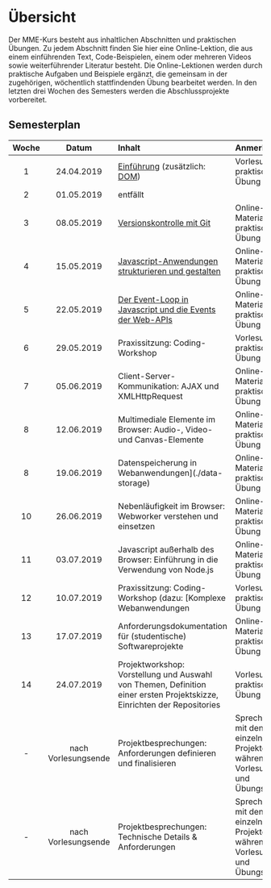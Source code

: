 # Übersicht

Der MME-Kurs besteht aus inhaltlichen Abschnitten und praktischen Übungen. Zu jedem Abschnitt finden Sie hier eine Online-Lektion, die aus einem einführenden Text, Code-Beispielen, einem oder mehreren Videos sowie weiterführender Literatur besteht. Die Online-Lektionen werden durch praktische Aufgaben und Beispiele ergänzt, die gemeinsam in der zugehörigen, wöchentlich stattfindenden Übung bearbeitet werden. In den letzten drei Wochen des Semesters werden die Abschlussprojekte vorbereitet. 

## Semesterplan

Woche | Datum | Inhalt | Anmerkung
:--:|:---------:|:---------------|:-----------------
1 |24.04.2019 | [Einführung](./class-introduction) (zusätzlich: [DOM](./dom-introduction)) | Vorlesung und praktische Übung
2 |01.05.2019 | entfällt
3 |08.05.2019 | [Versionskontrolle mit Git](./version-control) | Online-Material und praktische Übung
4 |15.05.2019 | [Javascript-Anwendungen strukturieren und gestalten](./closures-and-module-pattern) | Online-Material und praktische Übung
5 |22.05.2019 | [Der Event-Loop in Javascript und die Events der Web-APIs](./event-loop) | Online-Material und praktische Übung
6 |29.05.2019 | Praxissitzung: Coding-Workshop | Vorlesung und praktische Übung
7 |05.06.2019 | Client-Server-Kommunikation: AJAX und XMLHttpRequest | Online-Material und praktische Übung
8 |12.06.2019 | Multimediale Elemente im Browser: Audio-, Video- und Canvas-Elemente | Online-Material und praktische Übung
8 |19.06.2019 | Datenspeicherung in Webanwendungen](./data-storage) | Online-Material und praktische Übung
10 |26.06.2019 | Nebenläufigkeit im Browser: Webworker verstehen und einsetzen | Online-Material und praktische Übung
11 |03.07.2019 | Javascript außerhalb des Browser: Einführung in die Verwendung von Node.js | Online-Material und praktische Übung
12 |10.07.2019 | Praxissitzung: Coding-Workshop (dazu: [Komplexe Webanwendungen | Vorlesung und praktische Übung
13 |17.07.2019 | Anforderungsdokumentation für (studentische) Softwareprojekte | Online-Material und praktische Übung
14 |24.07.2019 | Projektworkshop: Vorstellung und Auswahl von Themen, Definition einer ersten Projektskizze, Einrichten der Repositories | Vorlesung und praktische Übung
- |nach Vorlesungsende | Projektbesprechungen: Anforderungen definieren und finalisieren | Sprechstunden mit den einzelnen Projektgruppen während des Vorlesungs- und Übungsslots
- | nach Vorlesungsende | Projektbesprechungen: Technische Details & Anforderungen | Sprechstunden mit den einzelnen Projektgruppen während des Vorlesungs- und Übungsslots

<!-- Design Patterns | Online-Material und praktische Übung -->